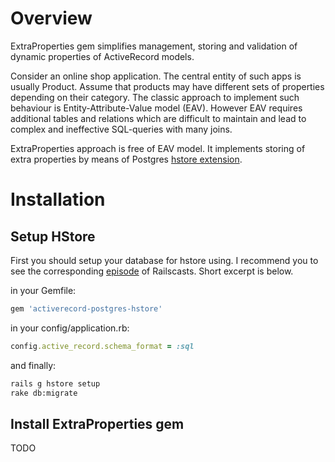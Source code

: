 Overview
===============

ExtraProperties gem simplifies management, storing and validation of dynamic properties of ActiveRecord models.

Consider an online shop application. The central entity of such apps is usually Product. Assume that products may have different sets of properties depending on their category. The classic approach to implement such behaviour is Entity-Attribute-Value model (EAV). However EAV requires additional tables and relations which are difficult to maintain and lead to complex and ineffective SQL-queries with many joins.

ExtraProperties approach is free of EAV model. It implements storing of extra properties by means of Postgres [hstore extension](http://www.postgresql.org/docs/9.1/static/hstore.html).

Installation
===============
Setup HStore
---------------
First you should setup your database for hstore using. I recommend you to see the corresponding [episode](http://railscasts.com/episodes/345-hstore) of Railscasts. Short excerpt is below.

in your Gemfile:
```ruby
gem 'activerecord-postgres-hstore'
```
in your config/application.rb:
```ruby
config.active_record.schema_format = :sql
```
and finally:
```sh
rails g hstore setup
rake db:migrate
```
Install ExtraProperties gem
---------------------------
TODO
